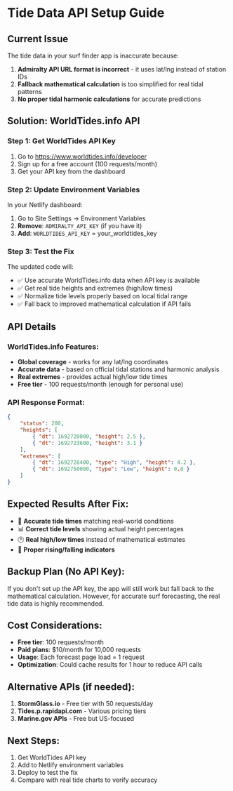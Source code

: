 # Tide Data API Setup Guide

## Current Issue

The tide data in your surf finder app is inaccurate because:

1. **Admiralty API URL format is incorrect** - it uses lat/lng instead of station IDs
2. **Fallback mathematical calculation** is too simplified for real tidal patterns
3. **No proper tidal harmonic calculations** for accurate predictions

## Solution: WorldTides.info API

### Step 1: Get WorldTides API Key

1. Go to https://www.worldtides.info/developer
2. Sign up for a free account (100 requests/month)
3. Get your API key from the dashboard

### Step 2: Update Environment Variables

In your Netlify dashboard:

1. Go to Site Settings → Environment Variables
2. **Remove**: `ADMIRALTY_API_KEY` (if you have it)
3. **Add**: `WORLDTIDES_API_KEY` = your_worldtides_key

### Step 3: Test the Fix

The updated code will:

- ✅ Use accurate WorldTides.info data when API key is available
- ✅ Get real tide heights and extremes (high/low times)
- ✅ Normalize tide levels properly based on local tidal range
- ✅ Fall back to improved mathematical calculation if API fails

## API Details

### WorldTides.info Features:

- **Global coverage** - works for any lat/lng coordinates
- **Accurate data** - based on official tidal stations and harmonic analysis
- **Real extremes** - provides actual high/low tide times
- **Free tier** - 100 requests/month (enough for personal use)

### API Response Format:

```json
{
	"status": 200,
	"heights": [
		{ "dt": 1692720000, "height": 2.5 },
		{ "dt": 1692723600, "height": 3.1 }
	],
	"extremes": [
		{ "dt": 1692728400, "type": "High", "height": 4.2 },
		{ "dt": 1692750000, "type": "Low", "height": 0.8 }
	]
}
```

## Expected Results After Fix:

- 🎯 **Accurate tide times** matching real-world conditions
- 📊 **Correct tide levels** showing actual height percentages
- 🕐 **Real high/low times** instead of mathematical estimates
- 🔄 **Proper rising/falling indicators**

## Backup Plan (No API Key):

If you don't set up the API key, the app will still work but fall back to the mathematical calculation. However, for accurate surf forecasting, the real tide data is highly recommended.

## Cost Considerations:

- **Free tier**: 100 requests/month
- **Paid plans**: $10/month for 10,000 requests
- **Usage**: Each forecast page load = 1 request
- **Optimization**: Could cache results for 1 hour to reduce API calls

## Alternative APIs (if needed):

1. **StormGlass.io** - Free tier with 50 requests/day
2. **Tides.p.rapidapi.com** - Various pricing tiers
3. **Marine.gov APIs** - Free but US-focused

## Next Steps:

1. Get WorldTides API key
2. Add to Netlify environment variables
3. Deploy to test the fix
4. Compare with real tide charts to verify accuracy

